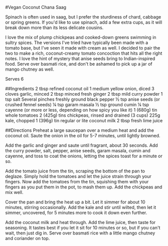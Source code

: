 #Vegan Coconut Chana Saag

Spinach is often used in saag, but I prefer the sturdiness of chard, cabbage or spring greens. If you'd like to use spinach, add a few extra cups, as it will break down more than its less delicate cousins.

I love the mix of plump chickpeas and cooked-down greens swimming in sultry spices. The versions I've tried have typically been made with a tomato base, but I've seen it made with cream as well. I decided to pair the two to make a rich, coconut-creamy tomato concoction that hits all the right notes. I love the hint of mystery that anise seeds bring to Indian-inspired food. Serve over basmati rice, and don't be ashamed to pick up a jar of mango chutney as well.

Serves 6

##Ingredients
2 tbsp refined coconut oil
1 medium yellow onion, diced
3 cloves garlic, minced
2 tbsp minced fresh ginger
2 tbsp mild curry powder
1 tsp salt
Several pinches freshly ground black pepper
½ tsp anise seeds (or crushed fennel seeds)
¼ tsp garam masala
½ tsp ground cumin
¼ tsp cayenne (or more or less, depending on how spicy you like it)
1 (680g) tin whole tomatoes
2 (425g) tins chickpeas, rinsed and drained (3 cups)
225g kale, chopped
1 (396g) tin regular or lite coconut milk
2 tbsp fresh lime juice

##Directions
Preheat a large saucepan over a medium heat and add the coconut oil. Saute the onion in the oil for 5-7 minutes, until lightly browned.

Add the garlic and ginger and saute until fragrant, about 30 seconds. Add the curry powder, salt, pepper, anise seeds, garam masala, cumin and cayenne, and toss to coat the onions, letting the spices toast for a minute or so.

Add the tomato juice from the tin, scraping the bottom of the pan to deglaze. Simply hold the tomatoes and let the juice strain through your fingers. Now add the tomatoes from the tin, squishing them with your fingers as you put them in the pot, to mash them up. Add the chickpeas and mix well.

Cover the pan and bring the heat up a bit. Let it simmer for about 10 minutes, stirring occasionally. Add the kale and stir until wilted, then let it simmer, uncovered, for 5 minutes more to cook it down even further.

Add the coconut milk and heat through. Add the lime juice, then taste for seasoning. It tastes best if you let it sit for 10 minutes or so, but if you can't wait, then just dig in. Serve over basmati rice with a little mango chutney and coriander on top. 


